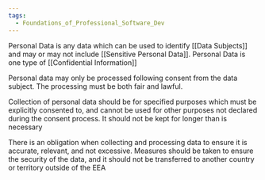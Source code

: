 ```yaml
---
tags:
  - Foundations_of_Professional_Software_Dev
---
```

Personal Data is any data which can be used to identify [[Data Subjects]] and may or may not include [[Sensitive Personal Data]]. Personal Data is one type of [[Confidential Information]]

Personal data may only be processed following consent from the data subject. The processing must be both fair and lawful.

Collection of personal data should be for specified purposes which must be explicitly consented to, and cannot be used for other purposes not declared during the consent process. It should not be kept for longer than is necessary

There is an obligation when collecting and processing data to ensure it is accurate, relevant, and not excessive. Measures should be taken to ensure the security of the data, and it should not be transferred to another country or territory outside of the EEA